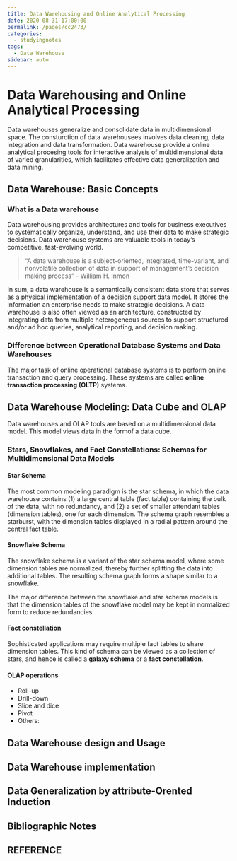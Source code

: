 ```yaml
---
title: Data Warehousing and Online Analytical Processing
date: 2020-08-31 17:00:00
permalink: /pages/cc2473/
categories: 
  - studyingnotes
tags: 
  - Data Warehouse
sidebar: auto
---
```

# Data Warehousing and Online Analytical Processing

Data warehouses generalize and consolidate data in multidimensional space. The consturction  of data warehousees involves data cleaning, data integration and data transformation. Data warehouse provide a online analytical procesing tools for interactive analysis of multidimensional data of varied granularities, which facilitates effective data generalization and data mining.

## Data Warehouse: Basic Concepts

### What is a Data warehouse

Data warehousing provides architectures and tools for business executives to systematically
organize, understand, and use their data to make strategic decisions. Data
warehouse systems are valuable tools in today’s competitive, fast-evolving world.

> “A data warehouse is a subject-oriented, integrated, time-variant, and nonvolatile collection of data in support of management’s decision making process”           - William H. Inmon

In sum, a data warehouse is a semantically consistent data store that serves as a
physical implementation of a decision support data model. It stores the information
an enterprise needs to make strategic decisions. A data warehouse is also often viewed
as an architecture, constructed by integrating data from multiple heterogeneous sources
to support structured and/or ad hoc queries, analytical reporting, and decision making.

### Difference between Operational Database Systems and Data Warehouses

The major task of online operational database systems is to perform online transaction
and query processing. These systems are called **online transaction processing
(OLTP)** systems.

## Data Warehouse Modeling: Data Cube and OLAP

Data warehouses and OLAP tools are based on a multidimensional data model. This
model views data in the formof a data cube.

### Stars, Snowflakes, and Fact Constellations: Schemas for Multidimensional Data Models

#### Star Schema

The most common modeling paradigm is the star schema, in which the
data warehouse contains (1) a large central table (fact table) containing the bulk of
the data, with no redundancy, and (2) a set of smaller attendant tables (dimension
tables), one for each dimension. The schema graph resembles a starburst, with the
dimension tables displayed in a radial pattern around the central fact table.

#### Snowflake Schema

The snowflake schema is a variant of the star schema model,
where some dimension tables are normalized, thereby further splitting the data into
additional tables. The resulting schema graph forms a shape similar to a snowflake.

The major difference between the snowflake and star schema models is that the
dimension tables of the snowflake model may be kept in normalized form to reduce
redundancies.

#### Fact constellation

Sophisticated applications may require multiple fact tables to share
dimension tables. This kind of schema can be viewed as a collection of stars, and
hence is called a **galaxy schema** or a **fact constellation**.

#### OLAP operations

- Roll-up
- Drill-down
- Slice and dice
- Pivot
- Others:


## Data Warehouse design and Usage

## Data Warehouse implementation

## Data Generalization by attribute-Orented Induction

## Bibliographic Notes

## REFERENCE


<Valine></Valine>
